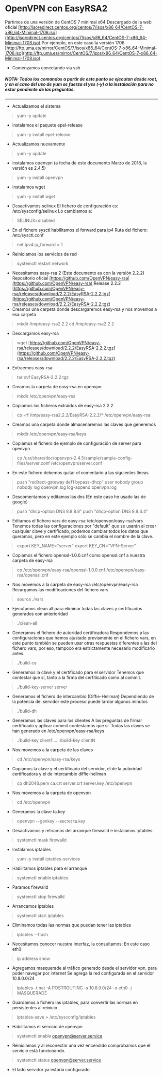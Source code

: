 # OpenVPN con EasyRSA2

Partimos de una versión de CentOS 7 minimal x64
Descargado de la web oficial
[http://isoredirect.centos.org/centos/7/isos/x86_64/CentOS-7-x86_64-Minimal-1708.iso](http://isoredirect.centos.org/centos/7/isos/x86_64/CentOS-7-x86_64-Minimal-1708.iso)
Por ejemplo, en este caso la versión 1708
[http://ftp.uma.es/mirror/CentOS/7/isos/x86_64/CentOS-7-x86_64-Minimal-1708.iso](http://ftp.uma.es/mirror/CentOS/7/isos/x86_64/CentOS-7-x86_64-Minimal-1708.iso)

* Comenzamos conectando vía ssh

##### **NOTA:**  Todos los comandos a partir de este punto se ejecutan desde root, y en el caso del uso de yum se fuerza el yes (-y) a la instalación para no estar pendiente de las preguntas.
----------
* Actualizamos el sistema
> yum -y update
* Instalamos el paquete epel-release
> yum -y install epel-release
* Actualizamos nuevamente
> yum -y update
* Instalamos openvpn (a fecha de este documento Marzo de 2018, la versión es 2.4.5)
> yum -y install openvpn
* Instalamos wget
> yum -y install wget
* Desactivamos selinux
El fichero de configuración es: /etc/sysconfig/selinux
Lo cambiamos a:
> SELINUX=disabled
* En el fichero sysctl habilitamos el forward para ip4
Ruta del fichero: /etc/sysctl.conf
> net.ipv4.ip_forward = 1
* Reiniciamos los servicios de red
> systemctl restart network
* Necesitamos easy-rsa 2 (Este documento es con la versión 2.2.2)
Repositorio oficial
[https://github.com/OpenVPN/easy-rsa](https://github.com/OpenVPN/easy-rsa)
Release 2.2.2
[https://github.com/OpenVPN/easy-rsa/releases/download/2.2.2/EasyRSA-2.2.2.tgz](https://github.com/OpenVPN/easy-rsa/releases/download/2.2.2/EasyRSA-2.2.2.tgz)
* Creamos una carpeta donde descargaremos easy-rsa y nos movemos a esa carpeta
> mkdir /tmp/easy-rsa2.2.2
cd /tmp/easy-rsa2.2.2
* Descargamos easy-rsa
> wget  [https://github.com/OpenVPN/easy-rsa/releases/download/2.2.2/EasyRSA-2.2.2.tgz](https://github.com/OpenVPN/easy-rsa/releases/download/2.2.2/EasyRSA-2.2.2.tgz)
* Extraemos easy-rsa
> tar xvf EasyRSA-2.2.2.tgz
* Creamos la carpeta de easy-rsa en openvpn
> mkdir /etc/openvpn/easy-rsa
* Copiamos los ficheros extraidos de easy-rsa 2.2.2
> cp -rf /tmp/easy-rsa2.2.2/EasyRSA-2.2.2/* /etc/openvpn/easy-rsa
* Creamos una carpeta donde almacenaremos las claves que generemos
> mkdir /etc/openvpn/easy-rsa/keys
* Copiamos el fichero de ejemplo de configuración de server para openvpn
> cp /usr/share/doc/openvpn-2.4.5/sample/sample-config-files/server.conf /etc/openvpn/server.conf
* En este fichero debemos quitar el comentario a las siguientes líneas
> push "redirect-gateway def1 bypass-dhcp"
user nobody
group nobody
log openvpn.log
log-append openvpn.log
* Descomentamos y editamos las dns (En este caso he usado las de google)
> push "dhcp-option DNS 8.8.8.8"
push "dhcp-option DNS 8.8.4.4"
* Editamos el fichero vars de easy-rsa
/etc/openvpn/easy-rsa/vars
Tenemos todas las configuraciones por "default" que se usarán al crear cualquier clave y certificado, podemos cambiar todos los datos que queramos, pero en este ejemplo sólo se cambia el nombre de la clave.
> export KEY_NAME="server"
export KEY_CN="VPN-Server"
* Copiamos el fichero openssl-1.0.0.cnf como openssl.cnf a nuestra carpeta de easy-rsa
> cp /etc/openvpn/easy-rsa/openssl-1.0.0.cnf /etc/openvpn/easy-rsa/openssl.cnf
* Nos movemos a la carpeta de easy-rsa
/etc/openvpn/easy-rsa
Recargamos las modificaciones del fichero vars
> source ./vars
* Ejecutamos clean all para eliminar todas las claves y certificados generados con anterioridad
> ./clean-all
* Generamos el fichero de autoridad certificadora
Respondemos a las configuraciones que hemos ajustado previamente en el fichero vars, en este punto también se pueden usar otras respuestas diferentes a las del fichero vars, por eso, tampoco era estrictamente necesario modificarlo antes.
> ./build-ca
* Generamos la clave y el certificado para el servidor
Tenemos que contestar que sí, tanto a la firma del cerfiticado como al commit.
> ./build-key-server server
* Generamos el fichero de intercambio (Diffie-Hellman)
Dependiendo de la potencia del servidor este proceso puede tardar algunos minutos
> ./build-dh
* Generamos las claves para los clientes
A las preguntas de firmar certificado y aplicar commit contestamos que sí.
Todas las claves se han generado en /etc/openvpn/easy-rsa/keys
> ./build-key client1
...
./build-key clientN
* Nos movemos a la carpeta de las claves
> cd /etc/openvpn/easy-rsa/keys
* Copiamos la clave y el certificado del servidor, el de la autoridad certificadora y el de intercambio diffie-hellman
> cp dh2048.pem ca.crt server.crt server.key /etc/openvpn
* Nos movemos a la carpeta de openvpn
> cd /etc/openvpn
* Generamos la clave ta.key
> openvpn --genkey --secret ta.key
* Desactivamos y retiramos del arranque firewalld e instalamos iptables
> systemctl mask firewalld
* Instalamos iptables
> yum -y install iptables-services
* Habilitamos iptables para el arranque
> systemctl enable iptables
* Paramos firewalld
> systemctl stop firewalld
* Arrancamos iptables
> systemctl start iptables
* Eliminamos todas las normas que puedan tener las iptables
> iptables --flush
* Necesitamos conocer nuestra interfaz, la consultamos:
En este caso eth0
> ip address show
* Agregamos masquerade al tráfico generado desde el servidor vpn, para poder navegar por internet
Se agrega la red configurada en el servidor  10.8.0.0/24
> iptables -t nat -A POSTROUTING -s  10.8.0.0/24  -o eth0 -j MASQUERADE
* Guardamos a fichero las iptables, para convertir las normas en persistentes al reinicio
> iptables-save > /etc/sysconfig/iptables
* Habilitamos el servicio de openvpn
> systemctl enable openvpn@server.service
* Reiniciamos y al reconectar una vez encendido comprobamos que el servicio está funcionando.
> systemctl status openvpn@server.service
* El lado servidor ya estaría configurado
